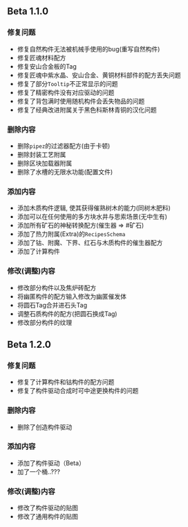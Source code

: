 ## Beta 1.1.0

### 修复问题
 - 修复自然构件无法被机械手使用的bug(重写自然构件)
 - 修复匠魂材料配方
 - 修复安山合金板的Tag
 - 修复匠魂中紫水晶、安山合金、黄铜材料部件的配方丢失问题
 - 修复了部分`Tooltip`不正常显示的问题
 - 修复了精密构件没有对应驱动的问题
 - 修复了背包满时使用随机构件会丢失物品的问题
 - 修复了经典改进附属关于黑色科斯林青铜的汉化问题

### 删除内容
 - 删除`pipez`的过滤器配方(由于卡顿)
 - 删除封装工艺附属
 - 删除区块加载器附属
 - 删除了水槽的无限水功能(配置文件)

### 添加内容
 - 添加木质构件逻辑, 使其获得催熟树木的能力(同树木肥料)
 - 添加可以在任何使用的多方块水井与思索场景(无中生有)
 - 添加所有矿石的神秘转换配方(催生器 => #矿石)
 - 添加了热力附属(Extra)的`RecipesSchema`
 - 添加了钴、附魔、下界、红石与木质构件的催生器配方
 - 添加了计算构件

### 修改(调整)内容
 - 修改部分构件以及焦炉砖配方
 - 将幽匿构件的配方输入修改为幽匿催发体
 - 将圆石Tag合并进石头Tag
 - 调整石质构件的配方(把圆石换成Tag)
 - 修改部分构件的纹理


## Beta 1.2.0

### 修复问题
 - 修复了计算构件和钴构件的配方问题
 - 修复了构件驱动合成时可中途更换构件的问题

### 删除内容
 - 删除了创造构件驱动

### 添加内容
 - 添加了构件驱动（Beta）
 - 加了一个桶..???

### 修改(调整)内容
 - 修改了构件驱动的贴图
 - 修改了通用构件的贴图